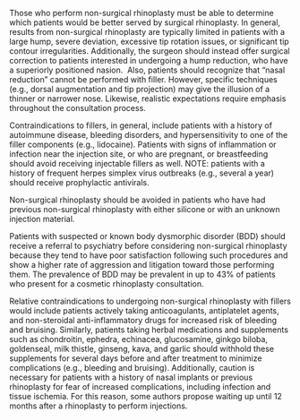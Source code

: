 Those who perform non-surgical rhinoplasty must be able to determine which patients would be better served by surgical rhinoplasty. In general, results from non-surgical rhinoplasty are typically limited in patients with a large hump, severe deviation, excessive tip rotation issues, or significant tip contour irregularities. Additionally, the surgeon should instead offer surgical correction to patients interested in undergoing a hump reduction, who have a superiorly positioned nasion.  Also, patients should recognize that “nasal reduction” cannot be performed with filler. However, specific techniques (e.g., dorsal augmentation and tip projection) may give the illusion of a thinner or narrower nose. Likewise, realistic expectations require emphasis throughout the consultation process.

Contraindications to fillers, in general, include patients with a history of autoimmune disease, bleeding disorders, and hypersensitivity to one of the filler components (e.g., lidocaine). Patients with signs of inflammation or infection near the injection site, or who are pregnant, or breastfeeding should avoid receiving injectable fillers as well. NOTE: patients with a history of frequent herpes simplex virus outbreaks (e.g., several a year) should receive prophylactic antivirals.

Non-surgical rhinoplasty should be avoided in patients who have had previous non-surgical rhinoplasty with either silicone or with an unknown injection material.

Patients with suspected or known body dysmorphic disorder (BDD) should receive a referral to psychiatry before considering non-surgical rhinoplasty because they tend to have poor satisfaction following such procedures and show a higher rate of aggression and litigation toward those performing them. The prevalence of BDD may be prevalent in up to 43% of patients who present for a cosmetic rhinoplasty consultation.

Relative contraindications to undergoing non-surgical rhinoplasty with fillers would include patients actively taking anticoagulants, antiplatelet agents, and non-steroidal anti-inflammatory drugs for increased risk of bleeding and bruising. Similarly, patients taking herbal medications and supplements such as chondroitin, ephedra, echinacea, glucosamine, ginkgo biloba, goldenseal, milk thistle, ginseng, kava, and garlic should withhold these supplements for several days before and after treatment to minimize complications (e.g., bleeding and bruising). Additionally, caution is necessary for patients with a history of nasal implants or previous rhinoplasty for fear of increased complications, including infection and tissue ischemia. For this reason, some authors propose waiting up until 12 months after a rhinoplasty to perform injections.